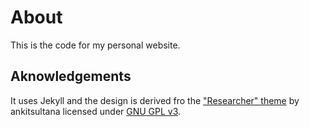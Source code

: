 # About

This is the code for my personal website.

## Aknowledgements

It uses Jekyll and the design is derived fro the ["Researcher" theme](https://github.com/ankitsultana/researcher) by ankitsultana licensed under [GNU GPL v3](https://github.com/bk2dcradle/researcher/blob/gh-pages/LICENSE).
